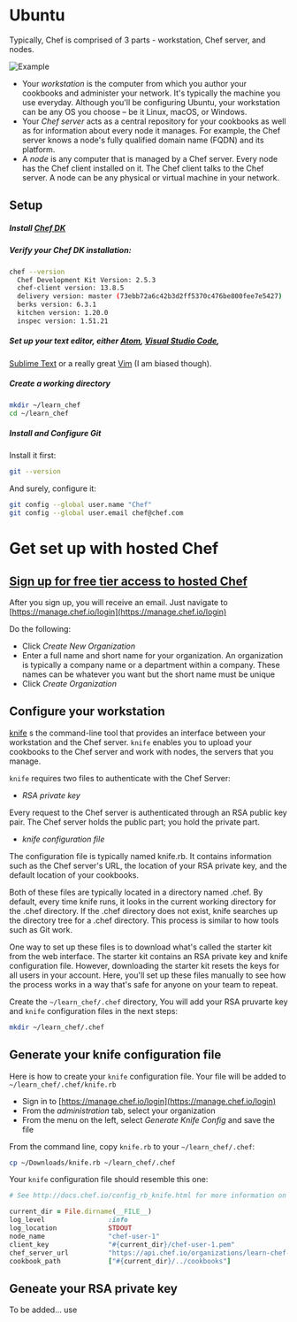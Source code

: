 # Ubuntu

Typically, Chef is comprised of 3 parts - workstation, Chef server, and nodes.

![Example](https://learn.chef.io/assets/images/networks/workstation-server-node-08cb839d.png)

- Your *workstation* is the computer from which you author your cookbooks and administer your network.
It's typically the machine you use everyday. Although you'll be configuring Ubuntu, your workstation can be
any OS you choose – be it Linux, macOS, or Windows.
- Your *Chef server* acts as a central repository for your cookbooks as well as for information about every node
it manages. For example, the Chef server knows a node's fully qualified domain name (FQDN) and its platform.
- A *node* is any computer that is managed by a Chef server. Every node has the Chef client installed on it.
The Chef client talks to the Chef server. A node can be any physical or virtual machine in your network.

## Setup

##### Install [Chef DK](https://downloads.chef.io/chef-dk/)

##### Verify your Chef DK installation:

``` bash
chef --version
  Chef Development Kit Version: 2.5.3
  chef-client version: 13.8.5
  delivery version: master (73ebb72a6c42b3d2ff5370c476be800fee7e5427)
  berks version: 6.3.1
  kitchen version: 1.20.0
  inspec version: 1.51.21
```

##### Set up your text editor, either [Atom](http://atom.io/), [Visual Studio Code](https://code.visualstudio.com/),
[Sublime Text](http://www.sublimetext.com/) or a really great [Vim]( http://www.vim.org/) (I am biased though).

##### Create a working directory

``` bash
mkdir ~/learn_chef
cd ~/learn_chef
```

##### Install and Configure Git


Install it first:

``` bash
git --version
```

And surely, configure it:

``` bash
git config --global user.name "Chef"
git config --global user.email chef@chef.com
```

# Get set up with hosted Chef

## [Sign up for free tier access to hosted Chef](https://manage.chef.io/signup/)

After you sign up, you will receive an email. Just navigate to [https://manage.chef.io/login](https://manage.chef.io/login)

Do the following:

- Click *Create New Organization*
- Enter a full name and short name for your organization. An organization is typically a company name or a department within a company.
These names can be whatever you want but the short name must be unique
- Click *Create Organization*


## Configure your workstation

[knife](https://docs.chef.io/knife.html) s the command-line tool that provides an interface between your workstation and the Chef server.
`knife` enables you to upload your cookbooks to the Chef server and work with nodes, the servers that you manage.

`knife` requires two files to authenticate with the Chef Server:

- *RSA private key*

Every request to the Chef server is authenticated through an RSA public key pair. The Chef server holds the public part; you hold the private part.

- *knife configuration file*

The configuration file is typically named knife.rb. It contains information such as the Chef server's URL, the location of your RSA private key, and the default location of your cookbooks.

Both of these files are typically located in a directory named .chef. By default, every time knife runs, it looks in the current working directory for the .chef directory. If the .chef directory does not exist, knife searches up the directory tree for a .chef directory. This process is similar to how tools such as Git work.

One way to set up these files is to download what's called the starter kit from the web interface. The starter kit contains an RSA private key and knife configuration file. However, downloading the starter kit resets the keys for all users in your account. Here, you'll set up these files manually to see how the process works in a way that's safe for anyone on your team to repeat.

Create the `~/learn_chef/.chef` directory, You will add your RSA pruvarte key and `knife` configuration files in the next steps:

``` bash
mkdir ~/learn_chef/.chef
```
## Generate your knife configuration file

Here is how to create your `knife` configuration file. Your file will be added to `~/learn_chef/.chef/knife.rb`

- Sign in to [https://manage.chef.io/login](https://manage.chef.io/login)
- From the *administration* tab, select your organization
- From the menu on the left, select *Generate Knife Config* and save the file

From the command line, copy `knife.rb` to your `~/learn_chef/.chef`:

``` bash
cp ~/Downloads/knife.rb ~/learn_chef/.chef
```

Your `knife` configuration file should resemble this one:

``` ruby
# See http://docs.chef.io/config_rb_knife.html for more information on knife configuration options

current_dir = File.dirname(__FILE__)
log_level                :info
log_location             STDOUT
node_name                "chef-user-1"
client_key               "#{current_dir}/chef-user-1.pem"
chef_server_url          "https://api.chef.io/organizations/learn-chef-2"
cookbook_path            ["#{current_dir}/../cookbooks"]
```

## Geneate your RSA private key

To be added... use 

